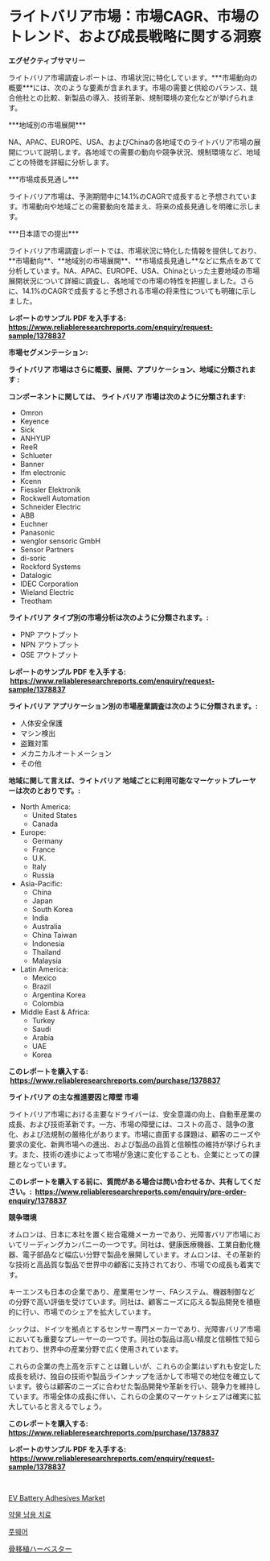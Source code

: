 <p><h1>ライトバリア市場：市場CAGR、市場のトレンド、および成長戦略に関する洞察</h1></p><p><strong>エグゼクティブサマリー</strong></p>
<p><p>ライトバリア市場調査レポートは、市場状況に特化しています。***市場動向の概要***には、次のような要素が含まれます。市場の需要と供給のバランス、競合他社との比較、新製品の導入、技術革新、規制環境の変化などが挙げられます。</p><p>***地域別の市場展開***</p><p>NA、APAC、EUROPE、USA、およびChinaの各地域でのライトバリア市場の展開について説明します。各地域での需要の動向や競争状況、規制環境など、地域ごとの特徴を詳細に分析します。</p><p>***市場成長見通し***</p><p>ライトバリア市場は、予測期間中に14.1%のCAGRで成長すると予想されています。市場動向や地域ごとの需要動向を踏まえ、将来の成長見通しを明確に示します。</p><p>***日本語での提出***</p><p>ライトバリア市場調査レポートでは、市場状況に特化した情報を提供しており、**市場動向**、**地域別の市場展開**、**市場成長見通し**などに焦点をあてて分析しています。NA、APAC、EUROPE、USA、Chinaといった主要地域の市場展開状況について詳細に調査し、各地域での市場の特性を把握しました。さらに、14.1%のCAGRで成長すると予想される市場の将来性についても明確に示しました。</p></p>
<p><strong>レポートのサンプル PDF を入手する: <a href="https://www.reliableresearchreports.com/enquiry/request-sample/1378837">https://www.reliableresearchreports.com/enquiry/request-sample/1378837</a></strong></p>
<p><strong>市場セグメンテーション:</strong></p>
<p><strong> ライトバリア 市場はさらに概要、展開、アプリケーション、地域に分類されます :</strong></p>
<p><strong>コンポーネントに関しては、 ライトバリア 市場は次のように分類されます: &nbsp;</strong></p>
<p><ul><li>Omron</li><li>Keyence</li><li>Sick</li><li>ANHYUP</li><li>ReeR</li><li>Schlueter</li><li>Banner</li><li>Ifm electronic</li><li>Kcenn</li><li>Fiessler Elektronik</li><li>Rockwell Automation</li><li>Schneider Electric</li><li>ABB</li><li>Euchner</li><li>Panasonic</li><li>wenglor sensoric GmbH</li><li>Sensor Partners</li><li>di-soric</li><li>Rockford Systems</li><li>Datalogic</li><li>IDEC Corporation</li><li>Wieland Electric</li><li>Treotham</li></ul></p>
<p><strong> ライトバリア タイプ別の市場分析は次のように分類されます。:</strong></p>
<p><ul><li>PNP アウトプット</li><li>NPN アウトプット</li><li>OSE アウトプット</li></ul></p>
<p><strong>レポートのサンプル PDF を入手する: &nbsp;<a href="https://www.reliableresearchreports.com/enquiry/request-sample/1378837">https://www.reliableresearchreports.com/enquiry/request-sample/1378837</a></strong></p>
<p><strong> ライトバリア アプリケーション別の市場産業調査は次のように分類されます。:</strong></p>
<p><ul><li>人体安全保護</li><li>マシン検出</li><li>盗難対策</li><li>メカニカルオートメーション</li><li>その他</li></ul></p>
<p><strong>地域に関して言えば、ライトバリア 地域ごとに利用可能なマーケットプレーヤーは次のとおりです。:</strong></p>
<p><ul>
    <li>
        North America:
        <ul>
            <li>United States</li>
            <li>Canada</li>
        </ul>
    </li>
    <li>
        Europe:
        <ul>
            <li>Germany</li>
            <li>France</li>
            <li>U.K.</li>
            <li>Italy</li>
            <li>Russia</li>
        </ul>
    </li>
    <li>
        Asia-Pacific:
        <ul>
            <li>China</li>
            <li>Japan</li>
            <li>South Korea</li>
            <li>India</li>
            <li>Australia</li>
            <li>China Taiwan</li>
            <li>Indonesia</li>
            <li>Thailand</li>
            <li>Malaysia</li>
        </ul>
    </li>
    <li>
        Latin America:
        <ul>
            <li>Mexico</li>
            <li>Brazil</li>
            <li>Argentina Korea</li>
            <li>Colombia</li>
        </ul>
    </li>
    <li>
        Middle East & Africa:
        <ul>
            <li>Turkey</li>
            <li>Saudi</li>
            <li>Arabia</li>
            <li>UAE</li>
            <li>Korea</li>
        </ul>
    </li>
    </ul></p>
<p><strong>このレポートを購入する: &nbsp;<a href="https://www.reliableresearchreports.com/purchase/1378837">https://www.reliableresearchreports.com/purchase/1378837</a></strong></p>
<p><strong>ライトバリア の主な推進要因と障壁 市場</strong></p>
<p><p>ライトバリア市場における主要なドライバーは、安全意識の向上、自動車産業の成長、および技術革新です。一方、市場の障壁には、コストの高さ、競争の激化、および法規制の厳格化があります。市場に直面する課題は、顧客のニーズや要求の変化、新興市場への進出、および製品の品質と信頼性の維持が挙げられます。また、技術の進歩によって市場が急速に変化することも、企業にとっての課題となっています。</p></p>
<p><strong>このレポートを購入する前に、質問がある場合は問い合わせるか、共有してください。:&nbsp; <a href="https://www.reliableresearchreports.com/enquiry/pre-order-enquiry/1378837">https://www.reliableresearchreports.com/enquiry/pre-order-enquiry/1378837</a></strong></p>
<p><strong>競争環境</strong></p>
<p><p>オムロンは、日本に本社を置く総合電機メーカーであり、光障害バリア市場においてリーディングカンパニーの一つです。同社は、健康医療機器、工業自動化機器、電子部品など幅広い分野で製品を展開しています。オムロンは、その革新的な技術と高品質な製品で世界中の顧客に支持されており、市場での成長も着実です。</p><p>キーエンスも日本の企業であり、産業用センサー、FAシステム、機器制御などの分野で高い評価を受けています。同社は、顧客ニーズに応える製品開発を積極的に行い、市場でのシェアを拡大しています。</p><p>シックは、ドイツを拠点とするセンサー専門メーカーであり、光障害バリア市場においても重要なプレーヤーの一つです。同社の製品は高い精度と信頼性で知られており、世界中の産業分野で広く使用されています。</p><p>これらの企業の売上高を示すことは難しいが、これらの企業はいずれも安定した成長を続け、独自の技術や製品ラインナップを活かして市場での地位を確立しています。彼らは顧客のニーズに合わせた製品開発や革新を行い、競争力を維持しています。市場全体の成長に伴い、これらの企業のマーケットシェアは確実に拡大していると言えるでしょう。</p></p>
<p><strong>このレポートを購入する: &nbsp; <a href="https://www.reliableresearchreports.com/purchase/1378837">https://www.reliableresearchreports.com/purchase/1378837</a></strong></p>
<p><strong>レポートのサンプル PDF を入手する: &nbsp;<a href="https://www.reliableresearchreports.com/enquiry/request-sample/1378837">https://www.reliableresearchreports.com/enquiry/request-sample/1378837</a></strong><strong></strong></p>
<p>&nbsp;</p>
<p><p><a href="https://github.com/Sarissaschmalingtr6fz2739/Market-Research-Report-List-1/blob/main/ev-battery-adhesives-market.md">EV Battery Adhesives Market</a></p><p><a href="https://medium.com/@everettilkinson56562023/%EC%95%BD%EB%AC%BC-%EB%82%A8%EC%9A%A9-%EC%B9%98%EB%A3%8C-%EC%8B%9C%EC%9E%A5-%EA%B7%9C%EB%AA%A8-cagr-%ED%8A%B8%EB%A0%8C%EB%93%9C-2024-2030-5bbddbd6ebc4">약물 남용 치료</a></p><p><a href="https://medium.com/@gummibear5656757/%EC%8B%A0%EB%B0%9C-%EC%8B%9C%EC%9E%A5-%EA%B2%BD%EC%9F%81-%EB%B6%84%EC%84%9D-%EC%8B%9C%EC%9E%A5-%EB%8F%99%ED%96%A5-%EB%B0%8F-2031%EB%85%84%EA%B9%8C%EC%A7%80%EC%9D%98-%EC%98%88%EC%B8%A1-5f25bd0c8218">풋웨어</a></p><p><a href="https://medium.com/@rusty-marie2024/%E9%AA%A8%E7%A7%BB%E6%A4%8D%E5%8F%8E%E7%A9%AB%E6%A9%9F%E5%B8%82%E5%A0%B4%E3%82%A4%E3%83%B3%E3%82%B5%E3%82%A4%E3%83%88-%E5%B8%82%E5%A0%B4%E5%8B%95%E5%90%91-%E6%88%90%E9%95%B7-2024%E5%B9%B4%E3%81%8B%E3%82%892031%E5%B9%B4%E3%81%BE%E3%81%A7%E3%81%AE%E4%BA%88%E6%B8%AC-065b822cba26">骨移植ハーベスター</a></p></p>